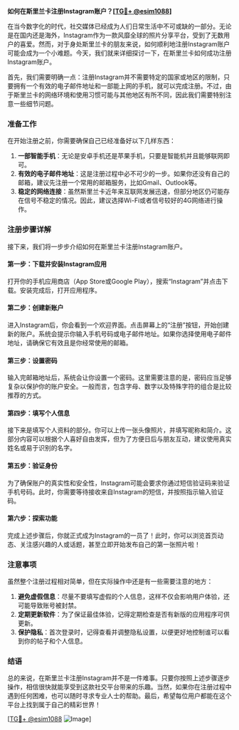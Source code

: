 **如何在斯里兰卡注册Instagram账户？[[TG💪+ @esim1088](https://t.me/s/esim1088)]**

在当今数字化的时代，社交媒体已经成为人们日常生活中不可或缺的一部分。无论是在国内还是海外，Instagram作为一款风靡全球的照片分享平台，受到了无数用户的喜爱。然而，对于身处斯里兰卡的朋友来说，如何顺利地注册Instagram账户可能会成为一个小难题。今天，我们就来详细探讨一下，在斯里兰卡如何成功注册Instagram账户。

首先，我们需要明确一点：注册Instagram并不需要特定的国家或地区的限制，只要拥有一个有效的电子邮件地址和一部能上网的手机，就可以完成注册。不过，由于斯里兰卡的网络环境和使用习惯可能与其他地区有所不同，因此我们需要特别注意一些细节问题。

### 准备工作

在开始注册之前，你需要确保自己已经准备好以下几样东西：

1. **一部智能手机**：无论是安卓手机还是苹果手机，只要是智能机并且能够联网即可。
2. **有效的电子邮件地址**：这是注册过程中必不可少的一步。如果你还没有自己的邮箱，建议先注册一个常用的邮箱服务，比如Gmail、Outlook等。
3. **稳定的网络连接**：虽然斯里兰卡近年来互联网发展迅速，但部分地区仍可能存在信号不稳定的情况。因此，建议选择Wi-Fi或者信号较好的4G网络进行操作。

### 注册步骤详解

接下来，我们将一步步介绍如何在斯里兰卡注册Instagram账户。

#### 第一步：下载并安装Instagram应用

打开你的手机应用商店（App Store或Google Play），搜索“Instagram”并点击下载。安装完成后，打开应用程序。

#### 第二步：创建新账户

进入Instagram后，你会看到一个欢迎界面。点击屏幕上的“注册”按钮，开始创建新的账户。系统会提示你输入手机号码或电子邮件地址。如果你选择使用电子邮件地址，请确保它有效且是你经常使用的邮箱。

#### 第三步：设置密码

输入完邮箱地址后，系统会让你设置一个密码。这里需要注意的是，密码应当足够复杂以保护你的账户安全。一般而言，包含字母、数字以及特殊字符的组合是比较推荐的方式。

#### 第四步：填写个人信息

接下来是填写个人资料的部分。你可以上传一张头像照片，并填写昵称和简介。这部分内容可以根据个人喜好自由发挥，但为了方便日后与朋友互动，建议使用真实姓名或易于识别的名字。

#### 第五步：验证身份

为了确保账户的真实性和安全性，Instagram可能会要求你通过短信验证码来验证手机号码。此时，你需要等待接收来自Instagram的短信，并按照指示输入验证码。

#### 第六步：探索功能

完成上述步骤后，你就正式成为Instagram的一员了！此时，你可以浏览首页动态、关注感兴趣的人或话题，甚至立即开始发布自己的第一张照片啦！

### 注意事项

虽然整个注册过程相对简单，但在实际操作中还是有一些需要注意的地方：

1. **避免虚假信息**：尽量不要填写虚假的个人信息，这样不仅会影响用户体验，还可能导致账号被封禁。
2. **定期更新软件**：为了保证最佳体验，记得定期检查是否有新版的应用程序可供更新。
3. **保护隐私**：首次登录时，记得查看并调整隐私设置，以便更好地控制谁可以看到你的帖子和个人信息。

### 结语

总的来说，在斯里兰卡注册Instagram并不是一件难事。只要你按照上述步骤逐步操作，相信很快就能享受到这款社交平台带来的乐趣。当然，如果你在注册过程中遇到任何困难，也可以随时寻求专业人士的帮助。最后，希望每位用户都能在这个平台上找到属于自己的精彩世界！

[[TG💪+ @esim1088](https://t.me/s/esim1088) ![Image](https://i.postimg.cc/4NQfJmqS/Snipaste-2025-05-13-00-14-12.png)]